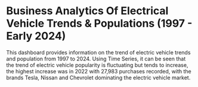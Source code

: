# Business Analytics Of Electrical Vehicle Trends​ & Populations (1997 - Early 2024)
This dashboard provides information on the trend of electric vehicle trends and population from 1997 to 2024. Using Time Series, it can be seen that the trend of electric vehicle popularity is fluctuating but tends to increase, the highest increase was in 2022 with 27,983 purchases recorded, with the brands Tesla, Nissan and Chevrolet dominating the electric vehicle market.
